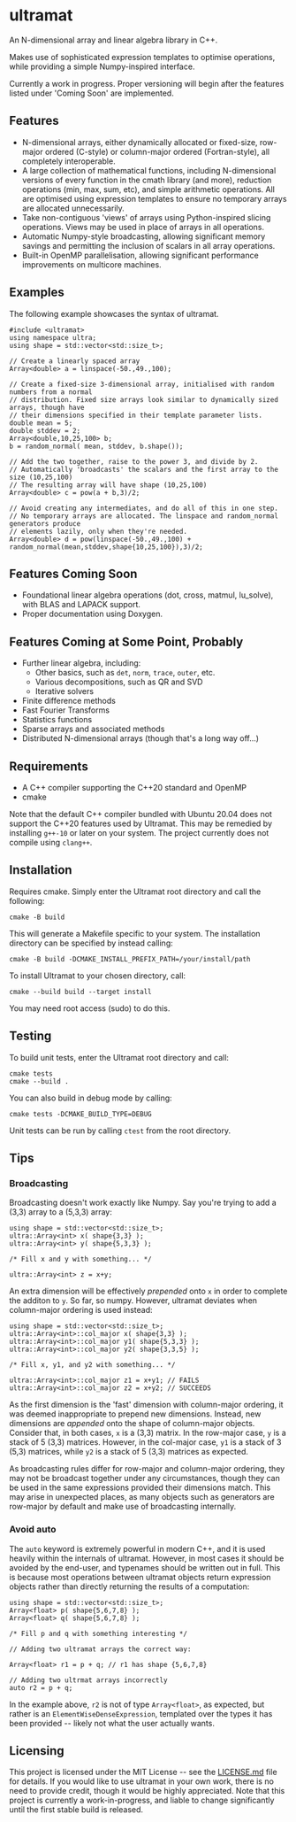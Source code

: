 # ultramat

An N-dimensional array and linear algebra library in C++.

Makes use of sophisticated expression templates to optimise operations, while providing a simple Numpy-inspired interface.

Currently a work in progress. Proper versioning will begin after the features listed under 'Coming Soon' are implemented.

## Features

* N-dimensional arrays, either dynamically allocated or fixed-size, row-major ordered (C-style) or column-major ordered
(Fortran-style), all completely interoperable.
* A large collection of mathematical functions, including N-dimensional versions of every function in the cmath library (and more),
reduction operations (min, max, sum, etc), and simple arithmetic operations. All are optimised using expression templates to
ensure no temporary arrays are allocated unnecessarily.
* Take non-contiguous 'views' of arrays using Python-inspired slicing operations. Views may be used in place of arrays in all
operations.
* Automatic Numpy-style broadcasting, allowing significant memory savings and permitting the inclusion of scalars in all
array operations.
* Built-in OpenMP parallelisation, allowing significant performance improvements on multicore machines.

## Examples

The following example showcases the syntax of ultramat.

```
#include <ultramat>
using namespace ultra;
using shape = std::vector<std::size_t>;

// Create a linearly spaced array
Array<double> a = linspace(-50.,49.,100);

// Create a fixed-size 3-dimensional array, initialised with random numbers from a normal
// distribution. Fixed size arrays look similar to dynamically sized arrays, though have
// their dimensions specified in their template parameter lists.
double mean = 5; 
double stddev = 2;
Array<double,10,25,100> b;
b = random_normal( mean, stddev, b.shape());

// Add the two together, raise to the power 3, and divide by 2.
// Automatically 'broadcasts' the scalars and the first array to the size (10,25,100)
// The resulting array will have shape (10,25,100)
Array<double> c = pow(a + b,3)/2;

// Avoid creating any intermediates, and do all of this in one step.
// No temporary arrays are allocated. The linspace and random_normal generators produce
// elements lazily, only when they're needed.
Array<double> d = pow(linspace(-50.,49.,100) + random_normal(mean,stddev,shape{10,25,100}),3)/2;
```

## Features Coming Soon

* Foundational linear algebra operations (dot, cross, matmul, lu_solve), with BLAS and LAPACK support.
* Proper documentation using Doxygen.

## Features Coming at Some Point, Probably

* Further linear algebra, including:
    * Other basics, such as `det`, `norm`, `trace`, `outer`, etc.
    * Various decompositions, such as QR and SVD
    * Iterative solvers
* Finite difference methods
* Fast Fourier Transforms
* Statistics functions
* Sparse arrays and associated methods
* Distributed N-dimensional arrays (though that's a long way off...)

## Requirements

* A C++ compiler supporting the C++20 standard and OpenMP
* cmake

Note that the default C++ compiler bundled with Ubuntu 20.04 does not support the C++20 features used by Ultramat.
This may be remedied by installing `g++-10` or later on your system. The project currently does not compile using
`clang++`.

## Installation

Requires cmake. Simply enter the Ultramat root directory and call the following:

```
cmake -B build
```

This will generate a Makefile specific to your system. The installation directory can be specified by instead calling:

```
cmake -B build -DCMAKE_INSTALL_PREFIX_PATH=/your/install/path
```

To install Ultramat to your chosen directory, call:

```
cmake --build build --target install
```

You may need root access (sudo) to do this.

## Testing

To build unit tests, enter the Ultramat root directory and call:

```
cmake tests
cmake --build .
```

You can also build in debug mode by calling:

```
cmake tests -DCMAKE_BUILD_TYPE=DEBUG
```

Unit tests can be run by calling `ctest` from the root directory.

## Tips

### Broadcasting

Broadcasting doesn't work exactly like Numpy. Say you're trying to add a
(3,3) array to a (5,3,3) array:

```
using shape = std::vector<std::size_t>;
ultra::Array<int> x( shape{3,3} );
ultra::Array<int> y( shape{5,3,3} );

/* Fill x and y with something... */

ultra::Array<int> z = x+y;
```

An extra dimension will be effectively _prepended_ onto `x` in order to complete the
additon to `y`. So far, so numpy. However, ultramat deviates when column-major ordering
is used instead:

```
using shape = std::vector<std::size_t>;
ultra::Array<int>::col_major x( shape{3,3} );
ultra::Array<int>::col_major y1( shape{5,3,3} );
ultra::Array<int>::col_major y2( shape{3,3,5} );

/* Fill x, y1, and y2 with something... */

ultra::Array<int>::col_major z1 = x+y1; // FAILS
ultra::Array<int>::col_major z2 = x+y2; // SUCCEEDS

```

As the first dimension is the 'fast' dimension with column-major ordering, it was deemed
inappropriate to prepend new dimensions. Instead, new dimensions are _appended_
onto the shape of column-major objects. 
Consider that, in both cases, `x` is a (3,3) matrix. In the row-major case, `y` is a stack of 5 (3,3) matrices.
However, in the col-major case, `y1` is a stack of 3 (5,3) matrices, while `y2` is a stack of
5 (3,3) matrices as expected.

As broadcasting rules differ for row-major and column-major ordering, they may not be broadcast
together under any circumstances, though they can be used in the same expressions provided their
dimensions match. This may arise in unexpected places, as many objects such as generators are
row-major by default and make use of broadcasting internally.

### Avoid auto

The `auto` keyword is extremely powerful in modern C++, and it is used heavily within
the internals of ultramat. However, in most cases it should be avoided by the end-user,
and typenames should be written out in full. This is because most operations between
ultramat objects return expression objects rather than directly returning the results of
a computation:

```
using shape = std::vector<std::size_t>;
Array<float> p( shape{5,6,7,8} );
Array<float> q( shape{5,6,7,8} );

/* Fill p and q with something interesting */

// Adding two ultramat arrays the correct way:

Array<float> r1 = p + q; // r1 has shape {5,6,7,8}

// Adding two ultrmat arrays incorrectly
auto r2 = p + q;
``` 

In the example above, `r2` is not of type `Array<float>`, as expected, but rather is an
`ElementWiseDenseExpression`, templated over the types it has been provided -- likely not
what the user actually wants.

## Licensing

This project is licensed under the MIT License -- see the [LICENSE.md](License.md) file for details. If you would like to use
ultramat in your own work, there is no need to provide credit, though it would be highly appreciated. Note that this project
is currently a work-in-progress, and liable to change significantly until the first stable build is released.

